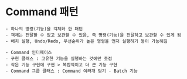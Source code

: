 # Command 패턴

	- 하나의 명령(기능)을 객체화 한 패턴
	- 객체는 전달할 수 있고 보관할 수 있음, 즉 명령(기능)을 전달하고 보관할 수 있게 됨
	- 배치 실행, Undo/Redo, 우선순위가 높은 명령을 먼저 실행하기 등이 가능해짐

	- Command 인터페이스
	- 구현 클래스 : 고유한 기능을 실행하는 것에만 촛점
	- 작은 기능 구현에 구현 > 복합적이고 더 큰 기능 구현
	- Command 그룹 클래스 : Command 여러개 담기 - Batch 기능
